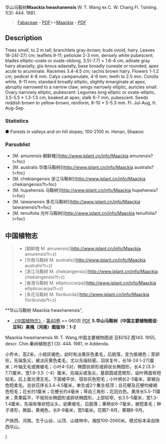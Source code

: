 华山马鞍树**Maackia hwashanensis** W. T. Wang ex C. W. Chang Fl. Tsinling. 1(3): 444. 1981.

> [Fabaceae](http://www.iplant.cn/info/Fabaceae?t=foc) - [PDF](http://www.iplant.cn/foc/pdf/Fabaceae.pdf)>>[Maackia](http://www.iplant.cn/info/Maackia?t=foc) - [PDF](http://www.iplant.cn/foc/pdf/Maackia.pdf)

## Description

Trees small, to 2 m tall; branchlets gray-brown; buds ovoid, hairy. Leaves 18-24(-27) cm; leaflets 9-11; petiolule 2-3 mm, densely white pubescent; blades elliptic-ovate or ovate-oblong, 3.5(-7.7) × 1.6-4 cm, adnate gray hairy abaxially, gla-brous adaxially, base broadly cuneate or rounded, apex acute to acuminate. Racemes 3.4-4.5 cm; rachis brown hairy. Flowers 1-1.2 cm; pedicel 4-8 mm. Calyx campanulate, 4-6 mm; teeth to 2.5 mm. Corolla white, 9-11 mm; standard broadly elliptic, slightly emarginate at apex, abruptly narrowed to a narrow claw; wings narrowly elliptic, auricles small. Ovary narrowly elliptic, pubescent. Legumes long elliptic or ovate-elliptic, 3.5-5.5 × 1.3-1.5 cm, beaked at apex; stalk 6-7 mm, pubescent. Seeds reddish brown to yellow-brown, reniform, 8-10 × 5-5.3 mm. Fl. Jul-Aug, fr. Aug-Sep.

### Statistics
● Forests in valleys and on hill slopes; 100-2100 m. Henan, Shaanxi.

### Parsublist

* [M.  amurensis  朝鲜槐](http://www.iplant.cn/info/Maackia amurensis?t=foc)
* [M.  australis  华南马鞍树](http://www.iplant.cn/info/Maackia australis?t=foc)
* [M.  chekiangensis  浙江马鞍树](http://www.iplant.cn/info/Maackia chekiangensis?t=foc)
* [M.  hupehensis  马鞍树](http://www.iplant.cn/info/Maackia hupehensis?t=foc)
* [M.  taiwanensis  多花马鞍树](http://www.iplant.cn/info/Maackia taiwanensis?t=foc)
* [M.  tenuifolia  光叶马鞍树](http://www.iplant.cn/info/Maackia tenuifolia?t=foc)

## 中国植物志

> * [朝鲜槐  M.  amurensis](http://www.iplant.cn/info/Maackia amurensis?t=z)
> * [华南马鞍树  M.  australis](http://www.iplant.cn/info/Maackia australis?t=z)
> * [浙江马鞍树  M.  chekiangensis](http://www.iplant.cn/info/Maackia chekiangensis?t=z)
> * [香港马鞍树  M.  ellipticocarpa](http://www.iplant.cn/info/Maackia ellipticocarpa?t=z)
> * [多花马鞍树  M.  floribunda](http://www.iplant.cn/info/Maackia floribunda?t=z)

**华山马鞍树 Maackia hwashanensis",

* [《中国植物志》](http://www.iplant.cn/frps)- [第40卷](http://www.iplant.cn/frps/vol/40) >> 060页 [PDF](http://www.iplant.cn/frps/pdf/40/060a.PDF)
**5.华山马鞍树（中国主要植物图说·豆科）臭槐（河南）图版19：1-2**

Maackia hwashanensis W. T. Wang,中国主要植物图说·豆科152.图143. 1955, descr. Chin.秦岭植物志1 (3): 444. 1981, in Addenda.

小乔木，高2米。小枝灰褐色，幼时有淡黄灰色柔毛，后脱落，变为紫褐色；芽卵形，先端急尖，被淡灰黄色柔毛，尤以先端较密。羽状复叶，长18-24 (-27)厘米；叶轴无毛或微被毛；小叶4-5对，椭圆状卵形或卵状长椭圆形，长4.2 (3.3-7.7)厘米，宽1.6-3.5（-4）厘米，先端尖或急尖，基部圆或宽楔形，幼叶两面有短贴毛，后上面光滑无毛，下面被平伏、宿存灰色短毛；小叶柄长2-3毫米，密被白色短柔毛。总状花序长3.4-4.5厘米，单生或2个集生枝顶；总花梗及花梗均被褐色短毛；花长约1厘米；花梗长约4毫米；萼齿三角形；花冠白色。果序长5.5-11厘米；荚果扁平，不规则长椭圆形或卵状椭圆形，上部较窄，长3.5-5厘米，宽1.3-1.4厘米，先端有喙状短尖头，幼果被毛，后脱落；果柄长6-7毫米，被短柔毛；种子肾形，微扁，黄褐色，长8-9毫米，宽5毫米。花期7-8月，果期8-9月。

产陕西、河南。生于山谷、山顶、山坡林中。海拔100-2060米。模式标本采自陕西华山。

}